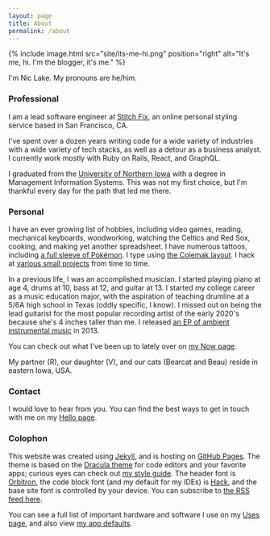 ```yaml
---
layout: page
title: About
permalink: /about
---
```


{% include image.html
  src="site/its-me-hi.png"
  position="right"
  alt="It's me, hi. I'm the blogger, it's me."
%}

I'm Nic Lake. My pronouns are he/him.

### Professional

I am a lead software engineer at [Stitch Fix](https://stitchfix.com), an online personal styling service based in San Francisco, CA.

I've spent over a dozen years writing code for a wide variety of industries with a wide variety of tech stacks, as well as a detour as a business analyst. I currently work mostly with Ruby on Rails, React, and GraphQL.

I graduated from the [University of Northern Iowa](https://uni.edu) with a degree in Management Information Systems. This was not my first choice, but I'm thankful every day for the path that led me there.

### Personal

I have an ever growing list of hobbies, including video games, reading, mechanical keyboards, woodworking, watching the Celtics and Red Sox, cooking, and making yet another spreadsheet. I have numerous tattoos, including [a full sleeve of Pokémon](/tattoos#4-pokémon-sleeve-right-arm). I type using [the Colemak layout](/colemak). I hack at [various small projects](/projects) from time to time.

In a previous life, I was an accomplished musician. I started playing piano at age 4, drums at 10, bass at 12, and guitar at 13. I started my college career as a music education major, with the aspiration of teaching drumline at a 5/6A high school in Texas (oddly specific, I know). I missed out on being the lead guitarist for the most popular recording artist of the early 2020's because she's 4 inches taller than me. I released [an EP of ambient instrumental music](/sailing) in 2013.

You can check out what I've been up to lately over on [my Now page](/now).

My partner (R), our daughter (V), and our cats (Bearcat and Beau) reside in eastern Iowa, USA.

### Contact

I would love to hear from you. You can find the best ways to get in touch with me on my [Hello page](/hello).

### Colophon

This website was created using [Jekyll](https://jekyllrb.com/), and is hosting on [GitHub Pages](https://pages.github.com/). The theme is based on the [Dracula theme][drac] for code editors and your favorite apps; curious eyes can check out [my style guide](/styleguide). The header font is [Orbitron](https://fonts.google.com/specimen/Orbitron), the code block font (and my default for my IDEs) is [Hack](https://sourcefoundry.org/hack/), and the base site font is controlled by your device. You can subscribe to [the RSS feed here](/feed).

You can see a full list of important hardware and software I use on my [Uses page](/uses), and also view [my app defaults](/app-defaults).

[drac]: https://draculatheme.com
